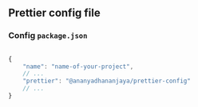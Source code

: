 ## Prettier config file

### Config `package.json`

```javascript

{
    "name": "name-of-your-project",
    // ...
    "prettier": "@ananyadhananjaya/prettier-config"
    // ...
}

```

